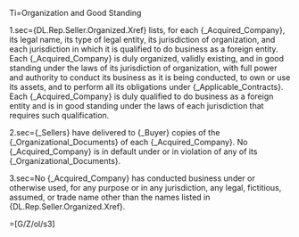 Ti=Organization and Good Standing

1.sec={DL.Rep.Seller.Organized.Xref} lists, for each {_Acquired_Company}, its legal name, its type of legal entity, its jurisdiction of organization, and each jurisdiction in which it is qualified to do business as a foreign entity.  Each {_Acquired_Company} is duly organized, validly existing, and in good standing under the laws of its jurisdiction of organization, with full power and authority to conduct its business as it is being conducted, to own or use its assets, and to perform all its obligations under {_Applicable_Contracts}.  Each {_Acquired_Company} is duly qualified to do business as a foreign entity and is in good standing under the laws of each jurisdiction that requires such qualification.

2.sec={_Sellers} have delivered to {_Buyer} copies of the {_Organizational_Documents} of each {_Acquired_Company}.  No {_Acquired_Company} is in default under or in violation of any of its {_Organizational_Documents}.

3.sec=No {_Acquired_Company} has conducted business under or otherwise used, for any purpose or in any jurisdiction, any legal, fictitious, assumed, or trade name other than the names listed in {DL.Rep.Seller.Organized.Xref}.

=[G/Z/ol/s3]
